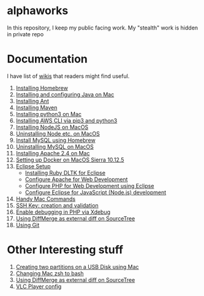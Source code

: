 # alphaworks
In this repository, I keep my public facing work.
My "stealth" work is hidden in private repo

# Documentation
I have list of [wikis](https://github.com/rajivkanaujia/alphaworks/wiki) that readers might find useful.
1. [Installing Homebrew](https://github.com/rajivkanaujia/alphaworks/wiki/Installing-Homebrew)
2. [Installing and configuring Java on Mac](https://github.com/rajivkanaujia/alphaworks/wiki/Installing-and-configuring-Java-on-Mac)
3. [Installing Ant](https://github.com/rajivkanaujia/alphaworks/wiki/Installing-Ant)
4. [Installing Maven](https://github.com/rajivkanaujia/alphaworks/wiki/Installing-Maven)
5. [Installing python3 on Mac](https://github.com/rajivkanaujia/alphaworks/wiki/Installing-python3-on-Mac)
6. [Installing AWS CLI via pip3 and python3](https://github.com/rajivkanaujia/alphaworks/wiki/Installing-AWS-CLI-via-pip3-and-python3)
7. [Installing NodeJS on MacOS](https://github.com/rajivkanaujia/alphaworks/wiki/Installing-NodeJS-on-MacOS)
8. [Uninstalling Node etc. on MacOS](https://github.com/rajivkanaujia/alphaworks/wiki/Uninstalling-Node-etc.-on-MacOS)
9. [Install MySQL using Homebrew](https://github.com/rajivkanaujia/alphaworks/wiki/Install-MySQL-using-Homebrew)
10. [Uninstalling MySQL on MacOS](https://github.com/rajivkanaujia/alphaworks/wiki/Uninstalling-MySQL-on-MacOS)
11. [Installing Apache 2.4 on Mac](https://github.com/rajivkanaujia/alphaworks/wiki/Installing-Apache-2.4-on-Mac)
12. [Setting up Docker on MacOS Sierra 10.12.5](https://github.com/rajivkanaujia/alphaworks/wiki/Setting-up-Docker-on-MacOS-Sierra-10.12.5)
13. [Eclipse Setup](https://github.com/rajivkanaujia/alphaworks/wiki/Eclipse-Setup)
    * [Installing Ruby DLTK for Eclipse](https://github.com/rajivkanaujia/alphaworks/wiki/Installing-Ruby-DLTK-for-Eclipse)
    * [Configure Apache for Web Development](https://github.com/rajivkanaujia/alphaworks/wiki/Configure-Apache-for-Web-Development)
    * [Configure PHP for Web Development using Eclipse](https://github.com/rajivkanaujia/alphaworks/wiki/Configure-PHP-for-Web-Development-using-Eclipse)
    * [Configure Eclipse for JavaScript (Node.js) development](https://github.com/rajivkanaujia/alphaworks/wiki/Configure-Eclipse-for-JavaScript-(Node.js)-development)
14. [Handy Mac Commands](https://github.com/rajivkanaujia/alphaworks/wiki/Handy-Mac-Commands)
15. [SSH Key: creation and validation](https://github.com/rajivkanaujia/alphaworks/wiki/SSH-Key-creation-and-validation)
16. [Enable debugging in PHP via Xdebug](https://github.com/rajivkanaujia/alphaworks/wiki/Enable-debugging-in-PHP-via-Xdebug)
17. [Using DiffMerge as external diff on SourceTree](https://github.com/rajivkanaujia/alphaworks/wiki/Using-DiffMerge-as-external-diff-on-SourceTree)
18. [Using Git](https://github.com/rajivkanaujia/alphaworks/wiki/Using-Git)

# Other Interesting stuff
1. [Creating two partitions on a USB Disk using Mac](https://github.com/rajivkanaujia/alphaworks/wiki/Creating-two-partitions--on-a-USB-Disk-using-Mac)
2. [Changing Mac zsh to bash](https://github.com/rajivkanaujia/alphaworks/wiki/Changing-Mac-zsh-to-bash)
3. [Using DiffMerge as external diff on SourceTree](https://github.com/rajivkanaujia/alphaworks/wiki/Using-DiffMerge-as-external-diff-on-SourceTree)
4. [VLC Player config](https://github.com/rajivkanaujia/alphaworks/wiki/VLC-Player-config)


